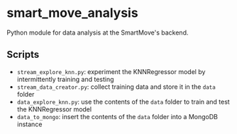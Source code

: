 # smart_move_analysis

Python module for data analysis at the SmartMove's backend.

## Scripts

- `stream_explore_knn.py`: experiment the KNNRegressor model by intermittently training and testing
- `stream_data_creator.py`: collect training data and store it in the `data` folder
- `data_explore_knn.py`: use the contents of the `data` folder to train and test the KNNRegressor model
- `data_to_mongo`: insert the contents of the `data` folder into a MongoDB instance